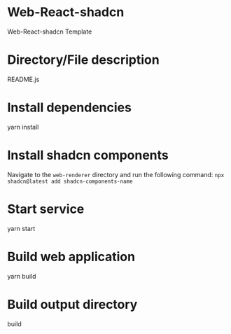 # Web-React-shadcn

Web-React-shadcn Template

# Directory/File description

README.js

# Install dependencies

yarn install

# Install shadcn components

Navigate to the `web-renderer` directory and run the following command: `npx shadcn@latest add shadcn-components-name`

# Start service

yarn start

# Build web application

yarn build

# Build output directory

build
